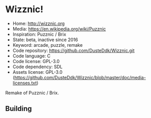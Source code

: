 # Wizznic!

- Home: http://wizznic.org
- Media: https://en.wikipedia.org/wiki/Puzznic
- Inspiration: Puzznic / Brix
- State: beta, inactive since 2016
- Keyword: arcade, puzzle, remake
- Code repository: https://github.com/DusteDdk/Wizznic.git
- Code language: C
- Code license: GPL-3.0
- Code dependency: SDL
- Assets license: GPL-3.0 (https://github.com/DusteDdk/Wizznic/blob/master/doc/media-licenses.txt)

Remake of Puzznic / Brix.

## Building
